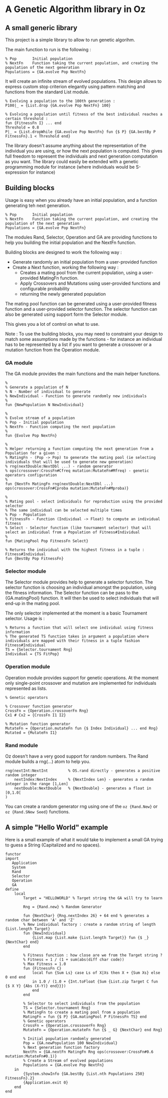 # A Genetic Algorithm library in Oz

## A small generic library

This project is a simple library to allow to run genetic algorihm. 

The main function to run is the following :

```oz
% Pop 		Initial population
% NextFn	Function taking the current population, and creating the population of the next generation
Populations = {GA.evolve Pop NextFn}
```

It will create an infinite stream of evolved populations. This design allows to express custom stop criterion elegantly using pattern matching and functions from the standard List module.
```oz
% Evolving a population to the 100th generation :
P100|_ = {List.drop {GA.evolve Pop NextFn} 100}

% Evolving a population until fitness of the best individual reaches a certain threshold :
fun {FitnessFn I} ... end
Threshold = 0.8
P|_ = {List.dropWhile {GA.evolve Pop NextFn} fun {$ P} {GA.bestBy P FitnessFn}.1 < Threshold end}
```

The library doesn't assume anything about the representation of the individual you are using, or how the next population is computed.
This gives full freedom to represent the individuals and next generation computation as you want. 
The library could easily be extended with a genetic programming module for instance (where individuals would be S-expression for instance)

## Building blocks

Usage is easy when you already have an initial population, and a function generating teh next generation.
```oz
% Pop 		Initial population
% NextFn	Function taking the current population, and creating the population of the next generation
Populations = {GA.evolve Pop NextFn}
```

The modules Rand, Selector, Operation and GA are providing functions to help you building the initial population and the NextFn function.

Building blocks are designed to work the following way :
- Generate randomly an initial population from a user-provided function
- Create a Next function, working the following way :
	- Creates a mating pool from the current population, using a user-provided MatingFn function.
	- Apply Crossovers and Mutations using user-provided functions and configurable probability
	- returning the newly generated population

The mating pool function can be generated using a user-provided fitness function and a user-provided selector function.
The selector function can also be generated using support form the Selector module.

This gives you a lot of control on what to use. 

Note : To use the building blocks, you may need to constraint your design to match some assumptions made by the functions - for instance an individual has to be represented by a list if you want to generate a crossover or a mutation function from the Operation module.

### GA module

The GA module provides the main functions and the main helper functions.

```oz
%
% Generate a population of N
% N - Number of individual to generate
% NewIndividual - Function to generate randomly new individuals
%
fun {NewPopulation N NewIndividual}

%
% Evolve stream of a population
% Pop - Initial population
% NextFn - Function computing the next population 
%
fun {Evolve Pop NextFn}
	
%
% Helper returning a function computing the next generation from a Population for a given : 
% MatingFn - (Pop -> Pop) to generate the mating pool (ie selecting individuals that will be used to generate new generation)
% rng(nextDouble:NextDbl ...) - random generator
% ops(crossover:CrossFn#Cfreq mutation:MutateFn#Mfreq) - genetic operators configuration
%
fun {NextFn MatingFn rng(nextDouble:NextDbl ...) ops(crossover:CrossFn#Cproba mutation:MutateFn#Mproba)}
	
%
% Mating pool - select individuals for reproduction using the provided selector
% The same individual can be selected multiple times
% Pop - Population
% FitnessFn - Function (Individual -> Float) to compute an individual fitness
% Select - Selector function (like tournament selector) that will select an individual from a Population of Fitness#Individual
%
fun {MatingPool Pop FitnessFn Select}
	
% Returns the individual with the highest fitness in a tuple : Fitness#Individual
fun {BestBy Pop FitnessFn}

```

### Selector module

The Selector module provides help to generate a selector function. The selector function is choosing an individual amongst the population, using the fitness information.
The Selector function can be pass to the {GA.matingPool} function. It will then be used to select individuals that will end-up in the mating pool.

The only selector implemented at the moment is a basic Tournament selector. Usage is :
```oz 
% Returns a function that will select one individual using fitness information
% The generated TS function takes in argument a population where individuals are mapped with their fitness in a tuple fashion Fitness#Individual
TS = {Selector.tournament Rng}
Individual = {TS FitPop}
```

### Operation module

Operation module provides support for genetic operations. At the moment only single-point crossover and mutation are implemented for individuals represented as lists.

```oz
% Genetic operators

% Crossover function generator
CrossFn = {Operation.crossoverFn Rng}
Cx1 # Cx2 = {CrossFn I1 I2}

% Mutation function generator
MutateFn = {Operation.mutateFn fun {$ Index Individual} ... end Rng}
Mutated = {MutateFn I1}
```

### Rand module

Oz doesn't have a very good support for random numbers. The Rand module builds a rng(...) atom to help you.

```oz
rng(nextInt:NextInt 		% OS.rand directly - generates a positive random integer
	nextIndex:NextIndex 	% {NextIndex Len} - generates a random integer in the range [1,Len]
	nextDouble:NextDouble	% {NextDouble} - generates a float in [0,1.0[
)
```

You can create a random generator rng using one of the ```oz {Rand.New}``` or ```oz {Rand.SNew Seed}``` functions.

## A simple "Hello World" example

Here is a small example of what it would take to implement a small GA trying to guess a String (Capitalized and no spaces).

```oz
functor
import
   Application
   System
   Rand
   Selector
   Operation
   GA
define
	local
		Target = "HELLOWORLD" % Target string the GA will try to learn
		
		Rng = {Rand.new} % Random Generator
		
		fun {NextChar} {Rng.nextIndex 26} + 64 end % generates a random char between 'A' and 'Z'
		% New individual factory : create a random string of length {List.length Target}
		fun {NewIndividual} 
			{List.map {List.make {List.length Target}} fun {$ _} {NextChar} end}
		end
			
		% Fitness function : how close are we from the Target string ?
		% Fitness = 1 / (1 + sum(abs(diff char code))
		% Max Fitness = 1.0
		fun {FitnessFn C}
			local fun {Sum Ls} case Ls of X|Xs then X + {Sum Xs} else 0 end end
			in 1.0 / (1.0 + {Int.toFloat {Sum {List.zip Target C fun {$ X Y} {Abs (X-Y)} end}}})
			end
		end
		
		% Selector to select individuals from the population
		TS = {Selector.tournament Rng}
		% MatingFn to create a mating pool from a population
		MatingFn = fun {$ P} {GA.matingPool P FitnessFn TS} end
		% Genetic operators
		CrossFn = {Operation.crossoverFn Rng}
		MutateFn = {Operation.mutateFn fun {$ _ G} {NextChar} end Rng}
		
		% Initial population randomly generated
		Pop = {GA.newPopulation 100 NewIndividual} 	
		% Next generation function factory
		NextFn = {GA.nextFn MatingFn Rng ops(crossover:CrossFn#0.6 mutation:MutateFn#0.1)}
		% Create a Stream of evolved populations
		Populations = {GA.evolve Pop NextFn}
	in
		{System.showInfo {GA.bestBy {List.nth Populations 250} FitnessFn}.2}
		{Application.exit 0}
	end
end
```